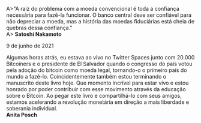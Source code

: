 



A>"A raiz do problema com a moeda convencional é toda a confiança necessária para fazê-la funcionar. O banco central deve ser confiável para não depreciar a moeda, mas a história das moedas fiduciárias está cheia de quebras dessa confiança."  
A>				**Satoshi Nakamoto**  



9 de junho de 2021  

Algumas horas atrás, eu estava ao vivo no Twitter Spaces junto com 20.000 Bitcoiners e o presidente de El Salvador quando o congresso do país votou pela adoção do bitcoin como moeda legal, tornando-o o primeiro país do mundo a fazê-lo. Coincidentemente também estou terminando o manuscrito deste livro hoje. Que momento incrível para estar vivo e estou honrado por poder contribuir com esse movimento através da educação sobre o Bitcoin. Ao pegar este livro e compartilhá-lo com seus amigos, estamos acelerando a revolução monetária em direção a mais liberdade e soberania individual.  
					**Anita Posch**  
